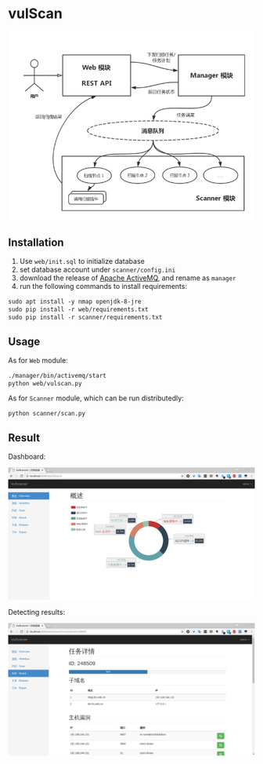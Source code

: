 # vulScan

![](./images/framework.png)

## Installation

1. Use `web/init.sql` to initialize database
2. set database account under `scanner/config.ini`
3. download the release of [Apache ActiveMQ](http://activemq.apache.org/download.html), and rename as `manager`
4. run the following commands to install requirements:

```
sudo apt install -y nmap openjdk-8-jre
sudo pip install -r web/requirements.txt
sudo pip install -r scanner/requirements.txt
```

## Usage

As for `Web` module:

```
./manager/bin/activemq/start
python web/vulscan.py
```

As for `Scanner` module, which can be run distributedly:

```
python scanner/scan.py
```

## Result

Dashboard:

![](./images/01.png)

Detecting results:

![](./images/02.png)
